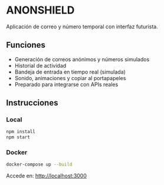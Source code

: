# ANONSHIELD
Aplicación de correo y número temporal con interfaz futurista.

## Funciones
- Generación de correos anónimos y números simulados
- Historial de actividad
- Bandeja de entrada en tiempo real (simulada)
- Sonido, animaciones y copiar al portapapeles
- Preparado para integrarse con APIs reales

## Instrucciones
### Local
```bash
npm install
npm start
```

### Docker
```bash
docker-compose up --build
```

Accede en: [http://localhost:3000](http://localhost:3000)
